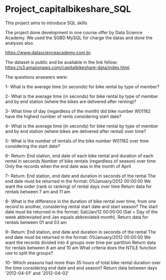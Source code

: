 # Project_capitalbikeshare_SQL

 This project aims to introduce SQL skills
 

The project done development in one course offer by Data Science Academy. We used the SGBD MySQL for charge the datas and done the analyses also.

https://www.datascienceacademy.com.br.

The dataset is public and be available in the link fellow: https://s3.amazonaws.com/capitalbikeshare-data/index.html.

The questions ansewers were:

1- What is the average time (in seconds) for bike rental by type of member?

2- What is the average time (in seconds) for bike rental by type of member and
by end station (where the bikes are delivered after renting)?

3- What time of day (regardless of the month) did bike number W01182 have the highest number of
rents considering start date?

4- What is the average time (in seconds) for bike rental by type of member and
by end station (where bikes are delivered after rental) over time?

5- What is the number of rentals of the bike number W01182 over time considering the
start date?

6- Return:
End station, end date of each bike rental and duration of each rental in seconds
Number of bike rentals (regardless of season) over time
Only the records when the end date was in the month of April

7- Return:
End station, end date and duration in seconds of the rental
The end date must be returned in the format: 01/January/2012 00:00:00
We want the order (rank or ranking) of rental days over time
Return data for rentals between 7 am and 11 am

8- What is the difference in the duration of bike rental over time,
from one record to another, considering rental start date and start season?
The start date must be returned in the format: Sat/Jan/12 00:00:00 (Sat = Day of the week
abbreviated and Jan equals abbreviated month). Return data for rentals between 01 and 03 am

9- Return:
End station, end date and duration in seconds of the rental
The end date must be returned in the format: 01/January/2012 00:00:00
We want the records divided into 4 groups over time per partition
Return data for rentals between 8 am and 10 am
What criteria does the NTILE function use to split the groups?

10- Which seasons had more than 35 hours of total bike rental duration over the
time considering end date and end season?
Return data between days '2012-04-01' and '2012-04-02'
